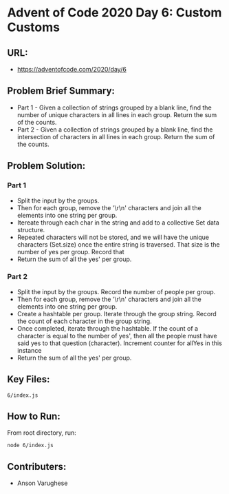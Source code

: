 # Advent of Code 2020 Day 6: Custom Customs

## URL:

* []() https://adventofcode.com/2020/day/6

## Problem Brief Summary:

* []() Part 1 - Given a collection of strings grouped by a blank line, find the number of unique characters in all lines in each group. Return the sum of the counts.
* []() Part 2 - Given a collection of strings grouped by a blank line, find the intersection of characters in all lines in each group. Return the sum of the counts.


## Problem Solution:

### Part 1 
* []() Split the input by the groups. 
* []() Then for each group, remove the '\r\n' characters and join all the elements into one string per group. 
* []() Itereate through each char in the string and add to a collective Set data structure. 
* []() Repeated characters will not be stored, and we will have the unique characters (Set.size) once the entire string is traversed. That size is the number of yes per group. Record that
* []() Return the sum of all the yes' per group.

### Part 2
* []() Split the input by the groups. Record the number of people per group.
* []() Then for each group, remove the '\r\n' characters and join all the elements into one string per group.
* []() Create a hashtable per group. Iterate through the group string. Record the count of each character in the group string.
* []() Once completed, iterate through the hashtable. If the count of a character is equal to the number of yes', then all the people must have said yes to that question (character). Increment counter for allYes in this instance
* []() Return the sum of all the yes' per group.

## Key Files:

` 6/index.js `

## How to Run:

From root directory, run:

` node 6/index.js `

## Contributers:

* []() Anson Varughese